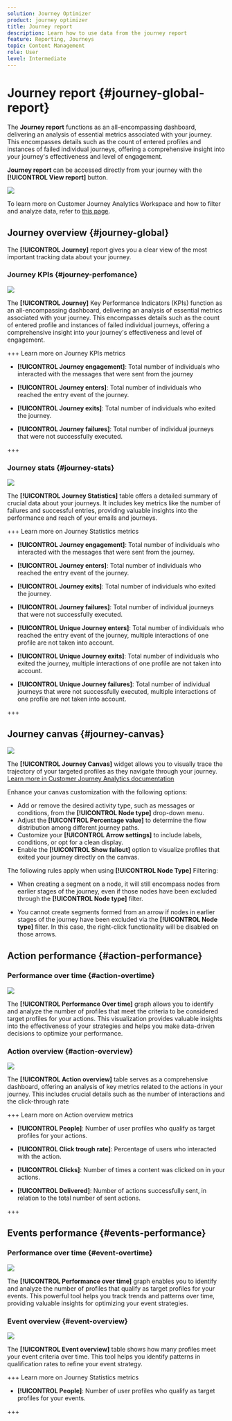 ```yaml
---
solution: Journey Optimizer
product: journey optimizer
title: Journey report
description: Learn how to use data from the journey report
feature: Reporting, Journeys
topic: Content Management
role: User
level: Intermediate
---
```

# Journey report {#journey-global-report}

The **Journey report** functions as an all-encompassing dashboard, delivering an analysis of essential metrics associated with your journey. This encompasses details such as the count of entered profiles and instances of failed individual journeys, offering a comprehensive insight into your journey's effectiveness and level of engagement.

**Journey report** can be accessed directly from your journey with the **[!UICONTROL View report]** button. 

![](assets/gs-cja-report-3.png)

To learn more on Customer Journey Analytics Workspace and how to filter and analyze data, refer to [this page](https://experienceleague.adobe.com/en/docs/analytics-platform/using/cja-workspace/home).

## Journey overview {#journey-global}

The **[!UICONTROL Journey]** report gives you a clear view of the most important tracking data about your journey.

### Journey KPIs {#journey-perfomance}

![](assets/cja-journey-kpis.png)

The **[!UICONTROL Journey]** Key Performance Indicators (KPIs) function as an all-encompassing dashboard, delivering an analysis of essential metrics associated with your journey. This encompasses details such as the count of entered profile and instances of failed individual journeys, offering a comprehensive insight into your journey's effectiveness and level of engagement.

+++ Learn more on Journey KPIs metrics

* **[!UICONTROL Journey engagement]**: Total number of individuals who interacted with the messages that were sent from the journey

* **[!UICONTROL Journey enters]**: Total number of individuals who reached the entry event of the journey.

* **[!UICONTROL Journey exits]**: Total number of individuals who exited the journey.

* **[!UICONTROL Journey failures]**: Total number of individual journeys that were not successfully executed.

+++

### Journey stats {#journey-stats}

![](assets/cja-journey-stats.png)

The **[!UICONTROL Journey Statistics]** table offers a detailed summary of crucial data about your journeys. It includes key metrics like the number of failures and successful entries, providing valuable insights into the performance and reach of your emails and journeys.

+++ Learn more on Journey Statistics metrics

* **[!UICONTROL Journey engagement]**: Total number of individuals who interacted with the messages that were sent from the journey.

* **[!UICONTROL Journey enters]**: Total number of individuals who reached the entry event of the journey.

* **[!UICONTROL Journey exits]**: Total number of individuals who exited the journey.

* **[!UICONTROL Journey failures]**: Total number of individual journeys that were not successfully executed.

* **[!UICONTROL Unique Journey enters]**: Total number of individuals who reached the entry event of the journey, multiple interactions of one profile are not taken into account.

* **[!UICONTROL Unique Journey exits]**: Total number of individuals who exited the journey, multiple interactions of one profile are not taken into account.

* **[!UICONTROL Unique Journey failures]**: Total number of individual journeys that were not successfully executed, multiple interactions of one profile are not taken into account.

+++

## Journey canvas {#journey-canvas}

![](assets/cja-journey-canvas.png)

The **[!UICONTROL Journey Canvas]** widget allows you to visually trace the trajectory of your targeted profiles as they navigate through your journey. [Learn more in Customer Journey Analytics documentation](https://experienceleague.adobe.com/en/docs/analytics-platform/using/cja-workspace/visualizations/journey-canvas/journey-canvas)

Enhance your canvas customization with the following options:

* Add or remove the desired activity type, such as messages or conditions, from the **[!UICONTROL Node type]** drop-down menu.
* Adjust the **[!UICONTROL Percentage value]** to determine the flow distribution among different journey paths.
* Customize your **[!UICONTROL Arrow settings]** to include labels, conditions, or opt for a clean display.
* Enable the **[!UICONTROL Show fallout]** option to visualize profiles that exited your journey directly on the canvas.

The following rules apply when using **[!UICONTROL Node Type]** Filtering:

* When creating a segment on a node, it will still encompass nodes from earlier stages of the journey, even if those nodes have been excluded through the **[!UICONTROL Node type]** filter.

* You cannot create segments formed from an arrow if nodes in earlier stages of the journey have been excluded via the **[!UICONTROL Node type]** filter. In this case, the right-click functionality will be disabled on those arrows.

## Action performance {#action-performance}

### Performance over time {#action-overtime}

![](assets/cja-journey-action-performance.png)

The **[!UICONTROL Performance Over time]** graph allows you to identify and analyze the number of profiles that meet the criteria to be considered target profiles for your actions. This visualization provides valuable insights into the effectiveness of your strategies and helps you make data-driven decisions to optimize your performance.

### Action overview {#action-overview}

![](assets/cja-journey-action-overview.png)

The **[!UICONTROL Action overview]** table serves as a comprehensive dashboard, offering an analysis of key metrics related to the actions in your journey. This includes crucial details such as the number of interactions and the click-through rate

+++ Learn more on Action overview metrics

* **[!UICONTROL People]**: Number of user profiles who qualify as target profiles for your actions.

* **[!UICONTROL Click trough rate]**: Percentage of users who interacted with the action.

* **[!UICONTROL Clicks]**: Number of times a content was clicked on in your actions.

* **[!UICONTROL Delivered]**:  Number of actions successfully sent, in relation to the total number of sent actions.

+++

## Events performance {#events-performance}

### Performance over time {#event-overtime}

![](assets/cja-journey-performance-event.png)

The **[!UICONTROL Performance over time]** graph enables you to identify and analyze the number of profiles that qualify as target profiles for your events. This powerful tool helps you track trends and patterns over time, providing valuable insights for optimizing your event strategies.

### Event overview {#event-overview}

![](assets/cja-journey-events-overview.png)

The **[!UICONTROL Event overview]** table shows how many profiles meet your event criteria over time. This tool helps you identify patterns in qualification rates to refine your event strategy.

+++ Learn more on Journey Statistics metrics

* **[!UICONTROL People]**: Number of user profiles who qualify as target profiles for your events.

+++

